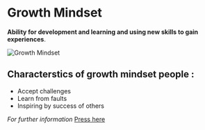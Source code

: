 #  Growth Mindset
**Ability for development and learning and using new skills to gain experiences**.

![Growth Mindset](https://zurb-dot-com-prod.s3.amazonaws.com/asset/1982/growth-mindset-01.png)

## Characterstics of growth mindset people :
* Accept challenges
* Learn from faults
* Inspiring by success of others

*For further information*
[Press here](https://www.atlassian.com/blog/inside-atlassian/growth-mindset)